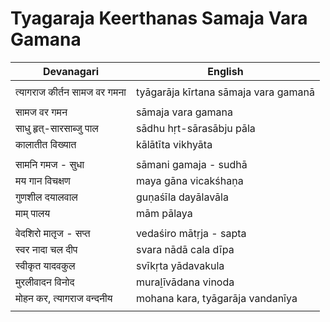 # Tyagaraja Keerthanas Samaja Vara Gamana

| Devanagari | English |
| ------ | ------ |
|  |  |
| त्यागराज कीर्तन सामज वर गमना   | tyāgarāja kīrtana sāmaja vara gamanā   |
|  |  |
| सामज वर गमन   | sāmaja vara gamana   |
| साधु हृत्-सारसाब्जु पाल   | sādhu hṛt-sārasābju pāla   |
| कालातीत विख्यात   | kālātīta vikhyāta   |
|  |  |
| सामनि गमज - सुधा   | sāmani gamaja - sudhā   |
| मय गान विचक्षण   | maya gāna vicakśhaṇa   |
| गुणशील दयालवाल   | guṇaśīla dayālavāla   |
| माम् पालय   | mām pālaya   |
|  |  |
| वेदशिरो मातृज - सप्त   | vedaśiro mātṛja - sapta   |
| स्वर नादा चल दीप   | svara nādā cala dīpa   |
| स्वीकृत यादवकुल   | svīkṛta yādavakula   |
| मुरलीवादन विनोद   | muraḻīvādana vinoda   |
| मोहन कर, त्यागराज वन्दनीय   | mohana kara, tyāgarāja vandanīya   |
|  |  |
